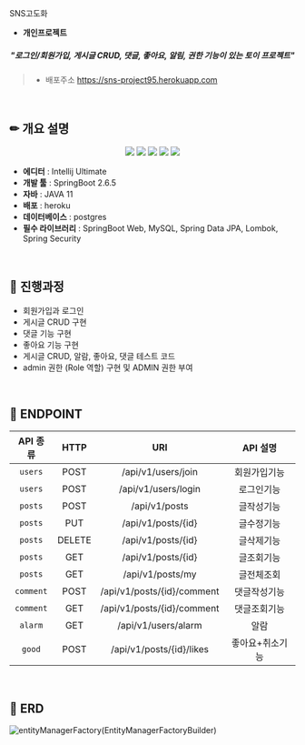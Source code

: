SNS고도화
* **개인프로젝트**

##### <div align = "center" logoColor="green"> "로그인/회원가입, 게시글 CRUD, 댓글, 좋아요, 알림, 권한 기능이 있는 토이 프로젝트" </div>


> * 배포주소 https://sns-project95.herokuapp.com
    
<br>

## ✏ 개요 설명
<div align="center">
 <img src="https://img.shields.io/badge/SpringBoot-6DB33F.svg?logo=Spring-Boot&logoColor=white" />
 <img src="https://img.shields.io/badge/SpringSecurity-6DB33F.svg?logo=Spring-Security&logoColor=white" />
 <img src="https://img.shields.io/badge/postgres-3776AB.svg?logo=postgres&logoColor=white" />
 <img src="https://img.shields.io/badge/heroku-2496ED.svg?logo=heroku&logoColor=white" />
 <img src="https://img.shields.io/badge/Redis-FF9900.svg?logo=Redis-EC2&logoColor=white" />
</div>

* **에디터** : Intellij Ultimate
* **개발 툴** : SpringBoot 2.6.5
* **자바** : JAVA 11
* **배포** : heroku
* **데이터베이스** : postgres
* **필수 라이브러리** : SpringBoot Web, MySQL, Spring Data JPA, Lombok, Spring Security

<br>

## 🎨 진행과정

-  회원가입과 로그인  
-  게시글 CRUD 구현
-  댓글 기능 구현
-  좋아요 기능 구현
-  게시글 CRUD, 알람, 좋아요, 댓글 테스트 코드
-  admin 권한 (Role 역할) 구현 및 ADMIN 권한 부여


<br>

## 🎯 ENDPOINT


|API 종류|HTTP|URI|API 설명|
|:-----:|:------------------:|:-----------------------------:|:-----------------------------:|
| `users` | POST | /api/v1/users/join | 회원가입기능 |
| `users` | POST | /api/v1/users/login | 로그인기능 |
| `posts` | POST | /api/v1/posts | 글작성기능 |
| `posts` | PUT | /api/v1/posts/{id} | 글수정기능 |
| `posts` | DELETE | /api/v1/posts/{id} | 글삭제기능 |
| `posts` | GET | /api/v1/posts/{id} | 글조회기능 |
| `posts` | GET | /api/v1/posts/my | 글전체조회 |
| `comment` | POST | /api/v1/posts/{id}/comment | 댓글작성기능 |
| `comment` | GET | /api/v1/posts/{id}/comment | 댓글조회기능 |
| `alarm` | GET | /api/v1/users/alarm | 알람 |
| `good` | POST | /api/v1/posts/{id}/likes | 좋아요+취소기능 |

<br>



## 🚀 ERD

![entityManagerFactory(EntityManagerFactoryBuilder)](https://github.com/Kim-Ji-Yeong/sns/assets/81270199/43737722-218b-4403-9e6c-abdbe9f4704d)
